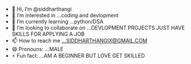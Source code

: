 - 👋 Hi, I’m @siddharthangi
- 👀 I’m interested in ...coding and devlopment
- 🌱 I’m currently learning ...python/DSA
- 💞️ I’m looking to collaborate on ...DEVLOPMENT PROJECTS JUST HAVE SKILLS FOR APPLYING A JOB 
- 📫 How to reach me ...SIDDHARTHANGIX@GMAIL.COM
- 😄 Pronouns: ...MALE
- ⚡ Fun fact: ...AM A BEGINNER BUT LOVE GET SKILLED 

<!---
siddharthangi/siddharthangi is a ✨ special ✨ repository because its `README.md` (this file) appears on your GitHub profile.
You can click the Preview link to take a look at your changes.
--->
